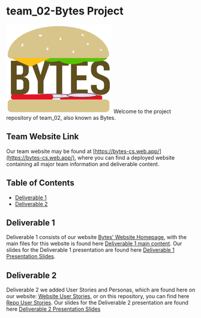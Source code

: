 # team_02-Bytes Project
<img src="https://github.com/CSCC01/team_02-project/blob/master/teamWebsite/c01_logo.png" alt="Bytes Logo" width="282" height="236">
Welcome to the project repository of team_02, also known as Bytes.

## Team Website Link
Our team website may be found at [https://bytes-cs.web.app/](https://bytes-cs.web.app/), where you can find a deployed website containing all major team information and deliverable content.

## Table of Contents
- [Deliverable 1](#deliverable-1)
- [Deliverable 2](#deliverable-2)

## Deliverable 1
Deliverable 1 consists of our website [Bytes' Website Homepage](https://bytes-cs.web.app/), with the main files for this website is found here [Deliverable 1 main content](deliverable1/). Our slides for the Deliverable 1 presentation are found here [Deliverable 1 Presentation Slides](slides/deliverable1_slides.pdf).

## Deliverable 2
Deliverable 2 we added User Stories and Personas, which are found here on our website: [Website User Stories](https://bytes-cs.web.app/personaUserStories.html), or on this repository, you can find here [Repo User Stories](teamWebsite/public/personaUserStories.html). Our slides for the Deliverable 2 presentation are found here 
[Deliverable 2 Presentation Slides](slides/deliverable2_slides.pdf)